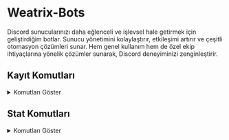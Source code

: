 # Weatrix-Bots

Discord sunucularınızı daha eğlenceli ve işlevsel hale getirmek için geliştirdiğim botlar. Sunucu yönetimini kolaylaştırır, etkileşimi artırır ve çeşitli otomasyon çözümleri sunar. Hem genel kullanım hem de özel ekip ihtiyaçlarına yönelik çözümler sunarak, Discord deneyiminizi zenginleştirir.

## Kayıt Komutları

<details>
  <summary>Komutları Göster</summary>

  | Komut  | Resim                                                                                                  |
  | ------ | ------------------------------------------------------------------------------------------------------ |
  | Kayıt   | ![Kayıt Komutu](https://github.com/user-attachments/assets/bdcf6d00-ed7c-40c3-bc45-62a15fc9aae5)   |
  | Kayıtsız    | ![Kayıtsız Komutu](https://github.com/user-attachments/assets/32e6b93f-8fe8-4f06-8e8e-8e16a18b9ccd)    |
  | İsimler    | ![İsimler Komutu](https://github.com/user-attachments/assets/8a4c2725-dccb-49cc-b789-ca2039d95f87)  |
  | İsim    | ![İsim Komutu](https://github.com/user-attachments/assets/36051e4f-ac74-4802-ae78-d7727684431c)    |
  | Cinsiyet    | ![Cinsiyet Komutu](https://github.com/user-attachments/assets/8dd006d0-604c-4479-acf7-4b7504c6b005)    |

</details>

## Stat Komutları

<details>
  <summary>Komutları Göster</summary>

  | Komut  | Resim                                                                                                  |
  | ------ | ------------------------------------------------------------------------------------------------------ |
  | Stat   | ![Stat Komutu](https://github.com/user-attachments/assets/9f84a693-0602-4dbe-ab24-bd53d4fb5da5)   |
  | Top    | ![Top Komutu](https://github.com/user-attachments/assets/41fc5e56-6935-45cd-a4f3-6b921cfc4a22)    |
  | Level  | ![Level Komutu](https://github.com/user-attachments/assets/a278378d-a019-43cf-9ae5-03847bca6ef3)  |
  | Level UP! | ![Level Atlama ](https://github.com/user-attachments/assets/ae2c26ca-6fbc-47a2-abf2-76b94efd76bc)  |

</details>
